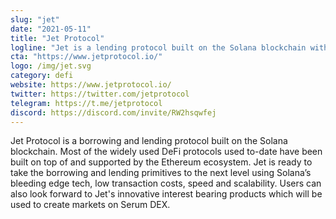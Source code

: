 ```yaml
---
slug: "jet"
date: "2021-05-11"
title: "Jet Protocol"
logline: "Jet is a lending protocol built on the Solana blockchain with a focus on innovative lending products and cross-chain interest rate arbitrage."
cta: "https://www.jetprotocol.io/"
logo: /img/jet.svg
category: defi
website: https://www.jetprotocol.io/
twitter: https://twitter.com/jetprotocol
telegram: https://t.me/jetprotocol
discord: https://discord.com/invite/RW2hsqwfej
---
```


Jet Protocol is a borrowing and lending protocol built on the Solana blockchain.
Most of the widely used DeFi protocols used to-date have been built on top of and supported by the Ethereum ecosystem. Jet is ready to take the borrowing and lending primitives to the next level using Solana’s bleeding edge tech, low transaction costs, speed and scalability. Users can also look forward to Jet's innovative interest bearing products which will be used to create markets on Serum DEX.
